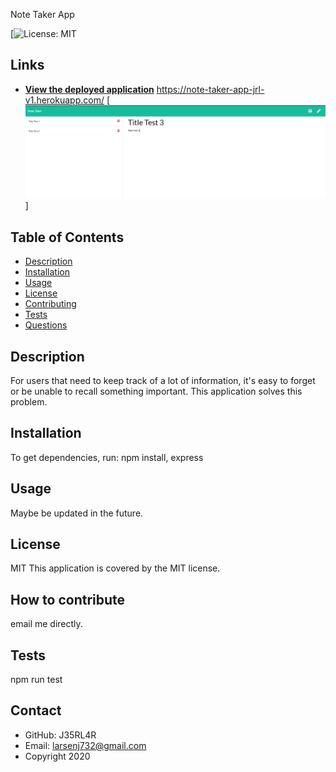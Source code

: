 
Note Taker App

[![License: MIT](https://img.shields.io/badge/License-MIT-yellow.svg)
## Links
* **[View the deployed application]()**
https://note-taker-app-jrl-v1.herokuapp.com/
[![Screen Shot of Template](images/testsample.PNG)]
## Table of Contents
- [Description](#description)
- [Installation](#installation)
- [Usage](#usage)
- [License](#license)
- [Contributing](#contributing)
- [Tests](#tests)
- [Questions](#questions)
## Description
For users that need to keep track of a lot of information, it's easy to forget or be unable to recall something important. This application solves this problem.
## Installation
To get dependencies, run:
npm install, express
## Usage
Maybe be updated in the future.
## License
MIT
This application is covered by the MIT license. 
## How to contribute
email me directly.
## Tests
npm run test
## Contact
* GitHub: J35RL4R
* Email: larsenj732@gmail.com
* Copyright 2020
